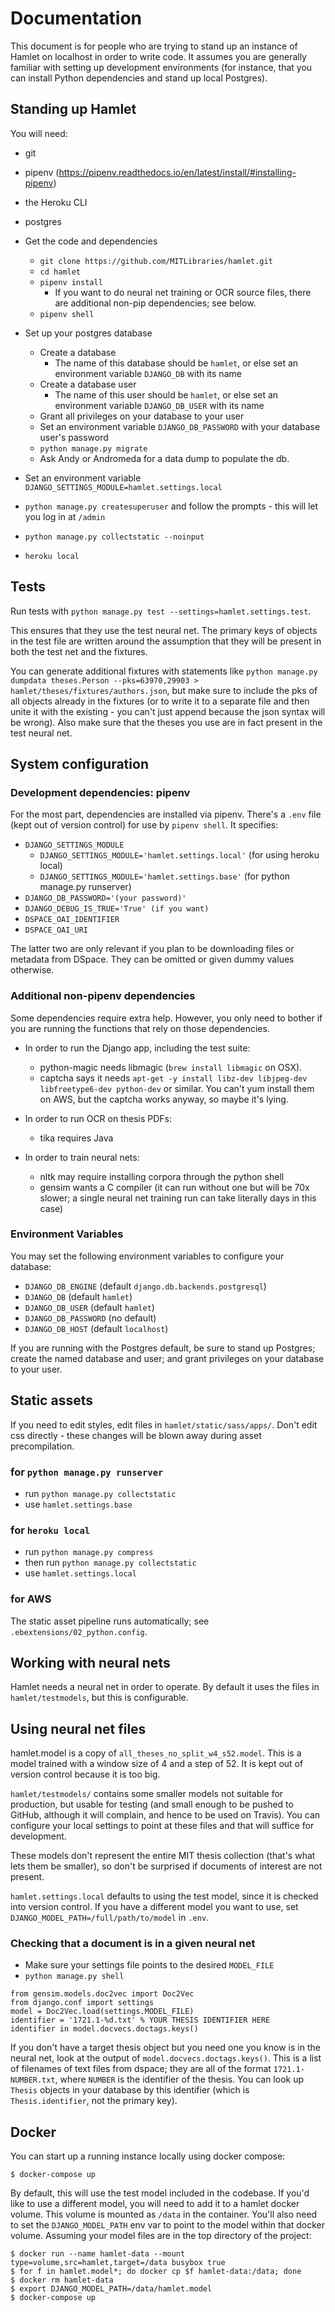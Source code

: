 # Documentation
This document is for people who are trying to stand up an instance of Hamlet on localhost in order to write code. It assumes you are generally familiar with setting up development environments (for instance, that you can install Python dependencies and stand up local Postgres).

## Standing up Hamlet
You will need:
* git
* pipenv (https://pipenv.readthedocs.io/en/latest/install/#installing-pipenv)
* the Heroku CLI
* postgres

* Get the code and dependencies
  * `git clone https://github.com/MITLibraries/hamlet.git`
  * `cd hamlet`
  * `pipenv install`
    * If you want to do neural net training or OCR source files, there are additional non-pip dependencies; see below.
  * `pipenv shell`
* Set up your postgres database
  * Create a database
    * The name of this database should be `hamlet`, or else set an environment variable `DJANGO_DB` with its name
  * Create a database user
    * The name of this user should be `hamlet`, or else set an environment variable `DJANGO_DB_USER` with its name
  * Grant all privileges on your database to your user
  * Set an environment variable `DJANGO_DB_PASSWORD` with your database user's password
  * `python manage.py migrate`
  * Ask Andy or Andromeda for a data dump to populate the db.
* Set an environment variable `DJANGO_SETTINGS_MODULE=hamlet.settings.local`
* `python manage.py createsuperuser` and follow the prompts - this will let you log in at `/admin`
* `python manage.py collectstatic --noinput`
* `heroku local`

## Tests
Run tests with `python manage.py test --settings=hamlet.settings.test`.

This ensures that they use the test neural net. The primary keys of objects in
the test file are written around the assumption that they will be present in
both the test net and the fixtures.

You can generate additional fixtures with statements like `python manage.py dumpdata theses.Person --pks=63970,29903 > hamlet/theses/fixtures/authors.json`, but make sure to include the pks of all objects already in the fixtures (or to write it to a separate file and then unite it with the existing - you can't just append because the json syntax will be wrong). Also make sure that the theses you use are in fact present in the test neural net.

## System configuration

### Development dependencies: pipenv
For the most part, dependencies are installed via pipenv. There's a `.env` file (kept out of version control) for use by `pipenv shell`. It specifies:
* `DJANGO_SETTINGS_MODULE`
  * `DJANGO_SETTINGS_MODULE='hamlet.settings.local'` (for using heroku local)
  * `DJANGO_SETTINGS_MODULE='hamlet.settings.base'` (for python manage.py runserver)
* `DJANGO_DB_PASSWORD='(your password)'`
* `DJANGO_DEBUG_IS_TRUE='True' (if you want)`
* `DSPACE_OAI_IDENTIFIER`
* `DSPACE_OAI_URI`

The latter two are only relevant if you plan to be downloading files or metadata from DSpace. They can be omitted or given dummy values otherwise.

### Additional non-pipenv dependencies
Some dependencies require extra help. However, you only need to bother if you are running the functions that rely on those dependencies.

* In order to run the Django app, including the test suite:
  * python-magic needs libmagic (`brew install libmagic` on OSX).
  * captcha says it needs `apt-get -y install libz-dev libjpeg-dev libfreetype6-dev python-dev` or similar. You can't yum install them on AWS, but the captcha works anyway, so maybe it's lying.

* In order to run OCR on thesis PDFs:
  * tika requires Java

* In order to train neural nets:
  * nltk may require installing corpora through the python shell
  * gensim wants a C compiler (it can run without one but will be 70x slower; a single neural net training run can take literally days in this case)

### Environment Variables
You may set the following environment variables to configure your database:
* `DJANGO_DB_ENGINE` (default `django.db.backends.postgresql`)
* `DJANGO_DB` (default `hamlet`)
* `DJANGO_DB_USER` (default `hamlet`)
* `DJANGO_DB_PASSWORD` (no default)
* `DJANGO_DB_HOST` (default `localhost`)

If you are running with the Postgres default, be sure to stand up Postgres; create the named database and user; and grant privileges on your database to your user.

## Static assets
If you need to edit styles, edit files in `hamlet/static/sass/apps/`. Don't edit css directly - these changes will be blown away during asset precompilation.

### for `python manage.py runserver`
* run `python manage.py collectstatic`
* use `hamlet.settings.base`

### for `heroku local`
* run `python manage.py compress`
* then run `python manage.py collectstatic`
* use `hamlet.settings.local`

### for AWS
The static asset pipeline runs automatically; see `.ebextensions/02_python.config`.

## Working with neural nets
Hamlet needs a neural net in order to operate. By default it uses the files in `hamlet/testmodels`, but this is configurable.

## Using neural net files
hamlet.model is a copy of `all_theses_no_split_w4_s52.model`. This is a model trained with a window size of 4 and a step of 52. It is kept out of version control because it is too big.

`hamlet/testmodels/` contains some smaller models not suitable for production, but usable for testing (and small enough to be pushed to GitHub, although it will complain, and hence to be used on Travis). You can configure your local settings to point at these files and that will suffice for development.

These models don't represent the entire MIT thesis collection (that's what lets them be smaller), so don't be surprised if documents of interest are not present.

`hamlet.settings.local` defaults to using the test model, since it is checked
into version control. If you have a different model you want to use, set `DJANGO_MODEL_PATH=/full/path/to/model` in `.env`.

### Checking that a document is in a given neural net

* Make sure your settings file points to the desired `MODEL_FILE`
* `python manage.py shell`

```
from gensim.models.doc2vec import Doc2Vec
from django.conf import settings
model = Doc2Vec.load(settings.MODEL_FILE)
identifier = '1721.1-%d.txt' % YOUR THESIS IDENTIFIER HERE
identifier in model.docvecs.doctags.keys()
```

If you don't have a target thesis object but you need one you know is in the neural net, look at the output of `model.docvecs.doctags.keys()`. This is a list of filenames of text files from dspace; they are all of the format `1721.1-NUMBER.txt`, where `NUMBER` is the identifier of the thesis. You can look up `Thesis` objects in your database by this identifier (which is `Thesis.identifier`, not the primary key).

## Docker
You can start up a running instance locally using docker compose:

```
$ docker-compose up
```

By default, this will use the test model included in the codebase. If you'd like to use a different model, you will need to add it to a hamlet docker volume. This volume is mounted as `/data` in the container. You'll also need to set the `DJANGO_MODEL_PATH` env var to point to the model within that docker volume. Assuming your model files are in the top directory of the project:

```
$ docker run --name hamlet-data --mount type=volume,src=hamlet,target=/data busybox true
$ for f in hamlet.model*; do docker cp $f hamlet-data:/data; done
$ docker rm hamlet-data
$ export DJANGO_MODEL_PATH=/data/hamlet.model
$ docker-compose up
```
